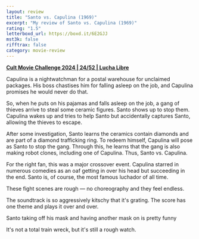 ```yaml
---
layout: review
title: "Santo vs. Capulina (1969)"
excerpt: "My review of Santo vs. Capulina (1969)"
rating: "1.5"
letterboxd_url: https://boxd.it/6E2GJJ
mst3k: false
rifftrax: false
category: movie-review
---
```


<b><a href="https://boxd.it/rIGbC/detail" target="_blank" rel="noopener">Cult Movie Challenge 2024 | 24/52 | Lucha Libre</a></b>

Capulina is a nightwatchman for a postal warehouse for unclaimed packages. His boss chastises him for falling asleep on the job, and Capulina promises he would never do that.

So, when he puts on his pajamas and falls asleep on the job, a gang of thieves arrive to steal some ceramic figures. Santo shows up to stop them. Capulina wakes up and tries to help Santo but accidentally captures Santo, allowing the thieves to escape.

After some investigation, Santo learns the ceramics contain diamonds and are part of a diamond trafficking ring. To redeem himself, Capulina will pose as Santo to stop the gang. Through this, he learns that the gang is also making robot clones, including one of Capulina. Thus, Santo vs. Capulina.

For the right fan, this was a major crossover event. Capulina starred in numerous comedies as an oaf getting in over his head but succeeding in the end. Santo is, of course, the most famous luchador of all time.

These fight scenes are rough — no choreography and they feel endless.

The soundtrack is so aggressively kitschy that it's grating. The score has one theme and plays it over and over.

Santo taking off his mask and having another mask on is pretty funny

It's not a total train wreck, but it's still a rough watch.
